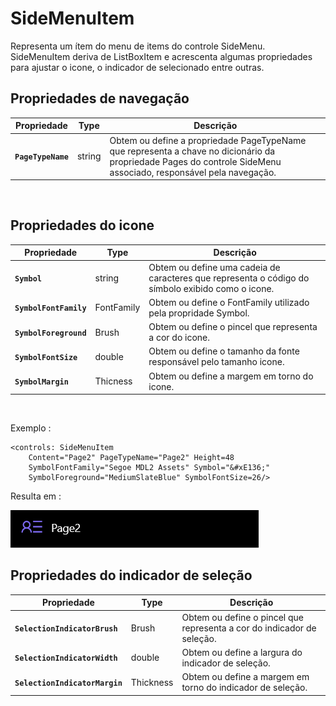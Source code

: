 ﻿# **SideMenuItem**
Representa um ítem do menu de items do controle SideMenu. SideMenuItem deriva de ListBoxItem e acrescenta algumas propriedades para ajustar o icone, o indicador de selecionado entre outras.

## Propriedades de navegação

Propriedade | Type | Descrição
----- | ------ | -----
**`PageTypeName`** | string | Obtem ou define a propriedade PageTypeName que representa a chave no dicionário da propriedade Pages do controle SideMenu associado, responsável pela navegação.

<br/>

## Propriedades do icone

Propriedade | Type | Descrição
----- | ------ | -----
**`Symbol`** | string |  Obtem ou define uma cadeia de caracteres que representa o código do símbolo exibido como o icone.
**`SymbolFontFamily`** | FontFamily | Obtem ou define o FontFamily utilizado pela propridade Symbol.
**`SymbolForeground`** | Brush | Obtem ou define o pincel que representa a cor do icone.
**`SymbolFontSize`** | double | Obtem ou define o tamanho da fonte responsável pelo tamanho icone.
**`SymbolMargin`** | Thicness | Obtem ou define a margem em torno do icone.

<br/>

Exemplo :
~~~~
<controls: SideMenuItem 
    Content="Page2" PageTypeName="Page2" Height=48
    SymbolFontFamily="Segoe MDL2 Assets" Symbol="&#xE136;" 
    SymbolForeground="MediumSlateBlue" SymbolFontSize=26/>
~~~~ 
Resulta em :

![SideMenuItem sample](/Wpf.Net6.Kit/Docs/Assets/SideMenuItem/SideMenuItem_samplePage2.png?raw=true)

## Propriedades do indicador de seleção

Propriedade | Type | Descrição
---- | ---- | -----
**`SelectionIndicatorBrush`** | Brush | Obtem ou define o pincel que representa a cor do indicador de seleção.
**`SelectionIndicatorWidth`** | double | Obtem ou define a largura do indicador de seleção.
**`SelectionIndicatorMargin`** | Thickness | Obtem ou define a margem em torno do indicador de seleção.
